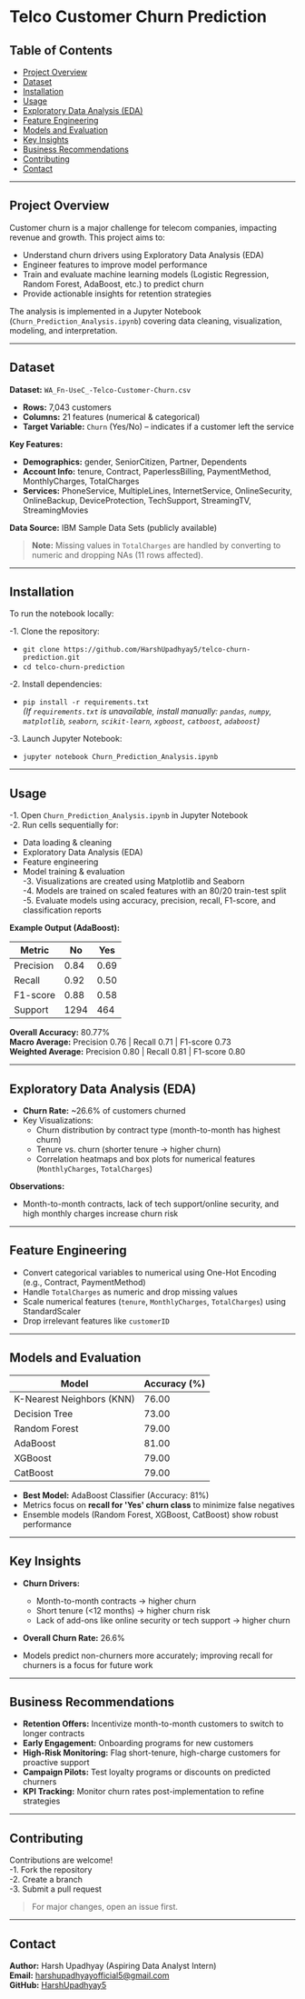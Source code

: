 # Telco Customer Churn Prediction

## Table of Contents
- [Project Overview](#project-overview)
- [Dataset](#dataset)
- [Installation](#installation)
- [Usage](#usage)
- [Exploratory Data Analysis (EDA)](#exploratory-data-analysis-eda)
- [Feature Engineering](#feature-engineering)
- [Models and Evaluation](#models-and-evaluation)
- [Key Insights](#key-insights)
- [Business Recommendations](#business-recommendations)
- [Contributing](#contributing)
- [Contact](#contact)

---

## Project Overview
Customer churn is a major challenge for telecom companies, impacting revenue and growth. This project aims to:

- Understand churn drivers using Exploratory Data Analysis (EDA)
- Engineer features to improve model performance
- Train and evaluate machine learning models (Logistic Regression, Random Forest, AdaBoost, etc.) to predict churn
- Provide actionable insights for retention strategies

The analysis is implemented in a Jupyter Notebook (`Churn_Prediction_Analysis.ipynb`) covering data cleaning, visualization, modeling, and interpretation.

---

## Dataset
**Dataset:** `WA_Fn-UseC_-Telco-Customer-Churn.csv`

- **Rows:** 7,043 customers  
- **Columns:** 21 features (numerical & categorical)  
- **Target Variable:** `Churn` (Yes/No) – indicates if a customer left the service  

**Key Features:**
- **Demographics:** gender, SeniorCitizen, Partner, Dependents  
- **Account Info:** tenure, Contract, PaperlessBilling, PaymentMethod, MonthlyCharges, TotalCharges  
- **Services:** PhoneService, MultipleLines, InternetService, OnlineSecurity, OnlineBackup, DeviceProtection, TechSupport, StreamingTV, StreamingMovies  

**Data Source:** IBM Sample Data Sets (publicly available)  

> **Note:** Missing values in `TotalCharges` are handled by converting to numeric and dropping NAs (11 rows affected).

---

## Installation
To run the notebook locally:

-1. Clone the repository:
   - `git clone https://github.com/HarshUpadhyay5/telco-churn-prediction.git`
   - `cd telco-churn-prediction`

-2. Install dependencies:
   - `pip install -r requirements.txt`  
   *(If `requirements.txt` is unavailable, install manually: `pandas`, `numpy`, `matplotlib`, `seaborn`, `scikit-learn`, `xgboost`, `catboost`, `adaboost`)*

-3. Launch Jupyter Notebook:
   - `jupyter notebook Churn_Prediction_Analysis.ipynb`

---

## Usage
-1. Open `Churn_Prediction_Analysis.ipynb` in Jupyter Notebook  
-2. Run cells sequentially for:
   - Data loading & cleaning
   - Exploratory Data Analysis (EDA)
   - Feature engineering
   - Model training & evaluation  
-3. Visualizations are created using Matplotlib and Seaborn  
-4. Models are trained on scaled features with an 80/20 train-test split  
-5. Evaluate models using accuracy, precision, recall, F1-score, and classification reports  

**Example Output (AdaBoost):**

| Metric           | No     | Yes    |
|-----------------|--------|--------|
| Precision       | 0.84   | 0.69   |
| Recall          | 0.92   | 0.50   |
| F1-score        | 0.88   | 0.58   |
| Support         | 1294   | 464    |

**Overall Accuracy:** 80.77%  
**Macro Average:** Precision 0.76 | Recall 0.71 | F1-score 0.73  
**Weighted Average:** Precision 0.80 | Recall 0.81 | F1-score 0.80  

---

## Exploratory Data Analysis (EDA)
- **Churn Rate:** ~26.6% of customers churned  
- Key Visualizations:
  - Churn distribution by contract type (month-to-month has highest churn)
  - Tenure vs. churn (shorter tenure → higher churn)
  - Correlation heatmaps and box plots for numerical features (`MonthlyCharges`, `TotalCharges`)  

**Observations:**  
- Month-to-month contracts, lack of tech support/online security, and high monthly charges increase churn risk

---

## Feature Engineering
- Convert categorical variables to numerical using One-Hot Encoding (e.g., Contract, PaymentMethod)  
- Handle `TotalCharges` as numeric and drop missing values  
- Scale numerical features (`tenure`, `MonthlyCharges`, `TotalCharges`) using StandardScaler  
- Drop irrelevant features like `customerID`  

---

## Models and Evaluation

| Model                     | Accuracy (%) |
|----------------------------|-------------|
| K-Nearest Neighbors (KNN) | 76.00       |
| Decision Tree              | 73.00       |
| Random Forest              | 79.00       |
| AdaBoost                   | 81.00       |
| XGBoost                    | 79.00       |
| CatBoost                   | 79.00       |

- **Best Model:** AdaBoost Classifier (Accuracy: 81%)  
- Metrics focus on **recall for 'Yes' churn class** to minimize false negatives  
- Ensemble models (Random Forest, XGBoost, CatBoost) show robust performance  

---

## Key Insights
- **Churn Drivers:**
  - Month-to-month contracts → higher churn  
  - Short tenure (<12 months) → higher churn risk  
  - Lack of add-ons like online security or tech support → higher churn  

- **Overall Churn Rate:** 26.6%  
- Models predict non-churners more accurately; improving recall for churners is a focus for future work  

---

## Business Recommendations
- **Retention Offers:** Incentivize month-to-month customers to switch to longer contracts  
- **Early Engagement:** Onboarding programs for new customers  
- **High-Risk Monitoring:** Flag short-tenure, high-charge customers for proactive support  
- **Campaign Pilots:** Test loyalty programs or discounts on predicted churners  
- **KPI Tracking:** Monitor churn rates post-implementation to refine strategies  

---

## Contributing
Contributions are welcome!  
-1. Fork the repository  
-2. Create a branch  
-3. Submit a pull request  

> For major changes, open an issue first.

---

## Contact
**Author:** Harsh Upadhyay (Aspiring Data Analyst Intern)  
**Email:** [harshupadhyayofficial5@gmail.com](mailto:harshupadhyayofficial5@gmail.com)  
**GitHub:** [HarshUpadhyay5](https://github.com/HarshUpadhyay5)
